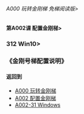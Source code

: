 ###### A000 玩转金刚梯 免梯阅读版>
#### 第A002课 配置金刚梯>
### 312 Win10>

### 《金刚号梯配置说明》


#### 返回到
- [A000 玩转金刚梯](https://github.com/a2zitpro/web/blob/master/LadderFree/main.md)
- [A002 配置金刚梯](https://github.com/a2zitpro/web/blob/master/LadderFree/LadderConfigure/LadderConfigure.md)
- [A002-31 Windows](https://github.com/a2zitpro/web/blob/master/LadderFree/LadderConfigure/Windows/Windows.md)

